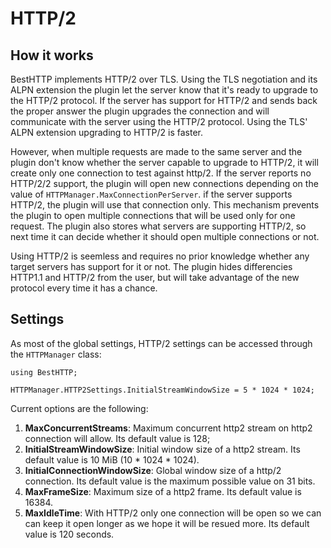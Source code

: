 # HTTP/2

## How it works

BestHTTP implements HTTP/2 over TLS. Using the TLS negotiation and its ALPN extension the plugin let the server know that it's ready to upgrade to the HTTP/2 protocol. 
If the server has support for HTTP/2 and sends back the proper answer the plugin upgrades the connection and will communicate with the server using the HTTP/2 protocol. Using the TLS' ALPN extension upgrading to HTTP/2 is faster.

However, when multiple requests are made to the same server and the plugin don't know whether the server capable to upgrade to HTTP/2, it will create only one connection to test against http/2. If the server reports no HTTP/2/2 support, the plugin will open new connections depending on the value of `HTTPManager.MaxConnectionPerServer`. if the server supports HTTP/2, the plugin will use that connection only.
This mechanism prevents the plugin to open multiple connections that will be used only for one request. The plugin also stores what servers are supporting HTTP/2, so next time it can decide whether it should open multiple connections or not.

Using HTTP/2 is seemless and requires no prior knowledge whether any target servers has support for it or not. The plugin hides differencies HTTP1.1 and HTTP/2 from the user, but will take advantage of the new protocol every time it has a chance.

## Settings

As most of the global settings, HTTP/2 settings can be accessed through the `HTTPManager` class:
```language-csharp
using BestHTTP;

HTTPManager.HTTP2Settings.InitialStreamWindowSize = 5 * 1024 * 1024;
```

Current options are the following:

1. **MaxConcurrentStreams**: Maximum concurrent http2 stream on http2 connection will allow. Its default value is 128;
2. **InitialStreamWindowSize**: Initial window size of a http2 stream. Its default value is 10 MiB (10 * 1024 * 1024).
3. **InitialConnectionWindowSize**: Global window size of a http/2 connection. Its default value is the maximum possible value on 31 bits.
4. **MaxFrameSize**: Maximum size of a http2 frame. Its default value is 16384.
5. **MaxIdleTime**: With HTTP/2 only one connection will be open so we can can keep it open longer as we hope it will be resued more. Its default value is 120 seconds.